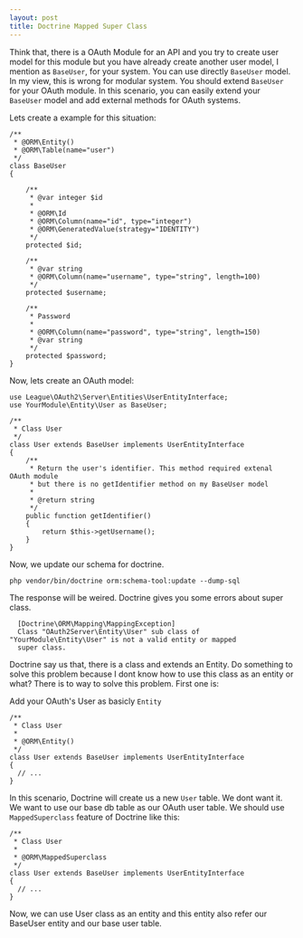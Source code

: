 ```yaml
---
layout: post
title: Doctrine Mapped Super Class 
---
```


Think that, there is a OAuth Module for an API and you try to create user model 
for this module but you have already create another user model, I mention as 
`BaseUser`, for your system. You can use directly `BaseUser` model. In my view, 
this is wrong for modular system. You should extend `BaseUser` for your OAuth 
module. In this scenario, you can easily extend your `BaseUser` model and 
add external methods for OAuth systems. 

Lets create a example for this situation:

```
/**
 * @ORM\Entity()
 * @ORM\Table(name="user")
 */
class BaseUser
{

    /**
     * @var integer $id
     *
     * @ORM\Id
     * @ORM\Column(name="id", type="integer")
     * @ORM\GeneratedValue(strategy="IDENTITY")
     */
    protected $id;

    /**
     * @var string
     * @ORM\Column(name="username", type="string", length=100)
     */
    protected $username;

    /**
     * Password
     *
     * @ORM\Column(name="password", type="string", length=150)
     * @var string
     */
    protected $password;
}
```

Now, lets create an OAuth model: 

```
use League\OAuth2\Server\Entities\UserEntityInterface;
use YourModule\Entity\User as BaseUser;

/**
 * Class User
 */
class User extends BaseUser implements UserEntityInterface
{
    /**
     * Return the user's identifier. This method required extenal OAuth module 
     * but there is no getIdentifier method on my BaseUser model
     *
     * @return string
     */
    public function getIdentifier()
    {
        return $this->getUsername();
    }
}
```

Now, we update our schema for doctrine. 

```
php vendor/bin/doctrine orm:schema-tool:update --dump-sql
```

The response will be weired. Doctrine gives you some errors about super class.

```
  [Doctrine\ORM\Mapping\MappingException]
  Class "OAuth2Server\Entity\User" sub class of "YourModule\Entity\User" is not a valid entity or mapped
  super class.
```

Doctrine say us that, there is a class and extends an Entity. Do something to 
solve this problem because I dont know how to use this class as an entity or 
what? There is to way to solve this problem. First one is: 

Add your OAuth's User as basicly `Entity`

```
/**
 * Class User
 *
 * @ORM\Entity()
 */
class User extends BaseUser implements UserEntityInterface
{
  // ...
}
```

In this scenario, Doctrine will create us a new `User` table. We dont want it.
We want to use our base db table as our OAuth user table. We should use 
`MappedSuperclass` feature of Doctrine like this:

```
/**
 * Class User
 *
 * @ORM\MappedSuperclass
 */
class User extends BaseUser implements UserEntityInterface
{
  // ...
}
```

Now, we can use User class as an entity and this entity also refer our BaseUser
entity and our base user table. 
